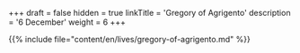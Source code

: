 +++
draft = false
hidden = true
linkTitle = 'Gregory of Agrigento'
description = '6 December'
weight = 6
+++

{{% include file="content/en/lives/gregory-of-agrigento.md" %}}
